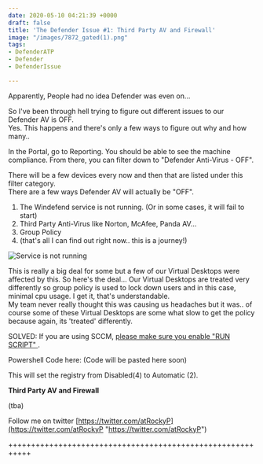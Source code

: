 ```yaml
---
date: 2020-05-10 04:21:39 +0000
draft: false
title: 'The Defender Issue #1: Third Party AV and Firewall'
image: "/images/7872_gated(1).png"
tags:
- DefenderATP
- Defender
- DefenderIssue

---
```


Apparently, People had no idea Defender was even on...

So I've been through hell trying to figure out different issues to our Defender AV is OFF.  
Yes. This happens and there's only a few ways to figure out why and how many..

In the Portal, go to Reporting. You should be able to see the machine compliance. From there, you can filter down to "Defender Anti-Virus - OFF".

There will be a few devices every now and then that are listed under this filter category.  
There are a few ways Defender AV will actually be "OFF".

1. The Windefend service is not running. (Or in some cases, it will fail to start)
2. Third Party Anti-Virus like Norton, McAfee, Panda AV...
3. Group Policy
4. (that's all I can find out right now.. this is a journey!)

![](https://rockyknows.netlify.app/images/dHZQq.png "Service is not running")

This is really a big deal for some but a few of our Virtual Desktops were affected by this. So here's the deal... Our Virtual Desktops are treated very differently so group policy is used to lock down users and in this case, minimal cpu usage. I get it, that's understandable.  
My team never really thought this was causing us headaches but it was.. of course some of these Virtual Desktops are some what slow to get the policy because again, its 'treated' differently.

SOLVED: If you are using SCCM, [please make sure you enable "RUN SCRIPT" ](https://docs.microsoft.com/en-us/configmgr/apps/deploy-use/create-deploy-scripts).

Powershell Code here: (Code will be pasted here soon)

This will set the registry from Disabled(4) to Automatic (2).

**Third Party AV and Firewall**

(tba)

Follow me on twitter [https://twitter.com/atRockyP](https://twitter.com/atRockyP "https://twitter.com/atRockyP")

\+++++++++++++++++++++++++++++++++++++++++++++++++++++++++++